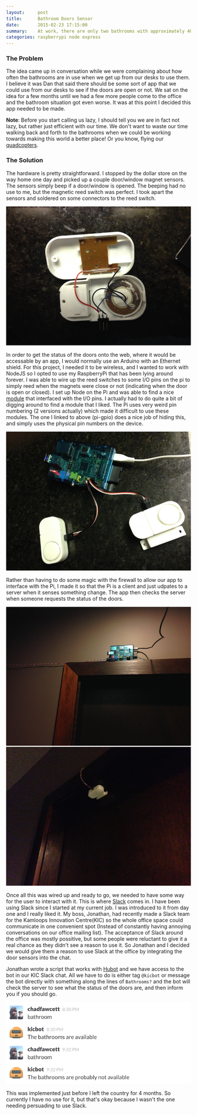 ```yaml
---
layout:     post
title:      Bathroom Doors Sensor
date:       2015-02-23 17:15:00
summary:    At work, there are only two bathrooms with approximately 40 people in the building. It seems whenever anyone gets up from their desks and walks over to the bathroom, they are always in use. The solution was simple, build a door monitoring system that integrated with our chat application.
categories: raspberrypi node express
---
```


### The Problem

The idea came up in conversation while we were complaining about how often the bathrooms are in use when we get up from our desks to use them. I believe it was Dan that said there should be some sort of app that we could use from our desks to see if the doors are open or not. We sat on the idea for a few months until we had a few more people come to the office and the bathroom situation got even worse. It was at this point I decided this app needed to be made.

**Note**: Before you start calling us lazy, I should tell you we are in fact not lazy, but rather just efficient with our time. We don't want to waste our time walking back and forth to the bathrooms when we could be working towards making this world a better place! Or you know, flying our [quadcopters](https://instagram.com/p/yNrHRwIGcu/).

### The Solution

The hardware is pretty straightforward. I stopped by the dollar store on the way home one day and picked up a couple door/window magnet sensors. The sensors simply beep if a door/window is opened. The beeping had no use to me, but the magnetic reed switch was perfect. I took apart the sensors and soldered on some connectors to the reed switch.

![Sensor Wiring](/images/sensor-wiring.jpg)

In order to get the status of the doors onto the web, where it would be accessable by an app, I would normally use an Arduino with an Ethernet shield. For this project, I needed it to be wireless, and I wanted to work with NodeJS so I opted to use my RaspberryPi that has been lying around forever. I was able to wire up the reed switches to some I/O pins on the pi to simply reed when the magnets were close or not (indicating when the door is open or closed). I set up Node on the Pi and was able to find a nice [module](https://github.com/rakeshpai/pi-gpio) that interfaced with the I/O pins. I actually had to do quite a bit of digging around to find a module that I liked. The Pi uses very weird pin numbering (2 versions actually) which made it difficult to use these modules. The one I linked to above (pi-gpio) does a nice job of hiding this, and simply uses the physical pin numbers on the device.

![Sensor Prototyping](/images/sensor-prototyping.jpg)

Rather than having to do some magic with the firewall to allow our app to interface with the Pi, I made it so that the Pi is a client and just udpates to a server when it senses something change. The app then checks the server when someone requests the status of the doors.

![RaspberryPi](/images/pi.jpg)
![Sensor](/images/sensor.jpg)

Once all this was wired up and ready to go, we needed to have some way for the user to interact with it. This is where [Slack](https://slack.com) comes in. I have been using Slack since I started at my current job. I was introduced to it from day one and I really liked it. My boss, Jonathan, had recently made a Slack team for the Kamloops Innovation Centre(KIC) so the whole office space could communicate in one convenient spot (Instead of constantly having annoying conversations on our office mailing list). The acceptance of Slack around the office was mostly possitive, but some people were reluctant to give it a real chance as they didn't see a reason to use it. So Jonathan and I decided we would give them a reason to use Slack at the office by integrating the door sensors into the chat.

Jonathan wrote a script that works with [Hubot](https://hubot.github.com) and we have access to the bot in our KIC Slack chat. All we have to do is either tag `@kicbot` or message the bot directly with something along the lines of `Bathrooms?` and the bot will check the server to see what the status of the doors are, and then inform you if you should go.

![Kicbot](/images/slack-bathrooms.png)

This was implemented just before I left the country for 4 months. So currently I have no use for it, but that's okay because I wasn't the one needing persuading to use Slack.
